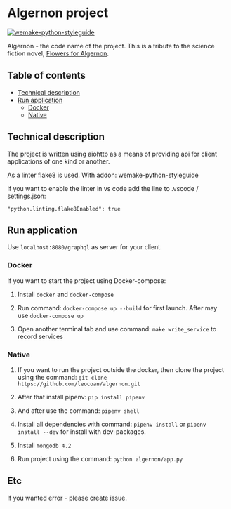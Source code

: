 # Algernon project

[![wemake-python-styleguide](https://img.shields.io/badge/style-wemake-000000.svg)](https://github.com/wemake-services/wemake-python-styleguide)

Algernon - the code name of the project. This is a tribute to the science fiction novel, [Flowers for Algernon](https://en.wikipedia.org/wiki/Flowers_for_Algernon).

## Table of contents

* [Technical description](#technical-description)
* [Run application](#run-application)
  * [Docker](#docker)
  * [Native](#native)

## Technical description

The project is written using aiohttp as a means of providing api for client applications of one kind or another.

As a linter flake8 is used. With addon: wemake-python-styleguide

If you want to enable the linter in vs code add the line to .vscode / settings.json:

```"python.linting.flake8Enabled": true```

## Run application

Use ```localhost:8080/graphql``` as server for your client.

### Docker

If you want to start the project using Docker-compose:

1. Install ```docker``` and ```docker-compose```

2. Run command: ```docker-compose up --build``` for first launch. After may use ```docker-compose up```

3. Open another terminal tab and use command: ```make write_service``` to record services

### Native

1. If you want to run the project outside the docker, then clone the project using the command: ```git clone https://github.com/leocoan/algernon.git```

2. After that install pipenv: ```pip install pipenv```

3. And after use the command: ```pipenv shell```

4. Install all dependencies with command: ```pipenv install``` or ```pipenv install --dev``` for install with dev-packages.

5. Install ```mongodb 4.2```

6. Run project using the command: ```python algernon/app.py```

## Etc

If you wanted error - please create issue.
